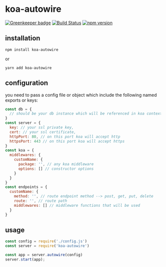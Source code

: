 # koa-autowire

[![Greenkeeper badge](https://badges.greenkeeper.io/matsp/koa-autowire.svg)](https://greenkeeper.io/)
[![Build Status](https://travis-ci.org/matsp/koa-autowire.svg?branch=master)](https://travis-ci.org/matsp/koa-autowire) 
[![npm version](https://badge.fury.io/js/koa-autowire.svg)](https://badge.fury.io/js/koa-autowire)

## installation

`npm install koa-autowire`

or

`yarn add koa-autowire`

## configuration

you need to pass a config file or object which include the following named exports or keys:

``` javascript
const db = {
  // should be your db instance which will be referenced in koa context object
}
const server = {
  key: // your ssl private key,
  cert: // your ssl certificate,
  httpPort: 80, // on this port koa will accept http
  httpsPort: 443 // on this port koa will accept https
}
const koa = {
  middlewares: {
    customName: {
      package: '', // any koa middleware
      options: [] // constructor options
    }
  }
}
const endpoints = {
  customName: {
    method: '', // route endpoint method --> post, get, put, delete
    route: '', // route path
    middlewares: [] // middleware functions that will be used
  }
}
```


## usage

``` javascript
const config = require('./config.js')
const server = require('koa-autowire')

const app = server.autowire(config)
server.start(app);
 
```

